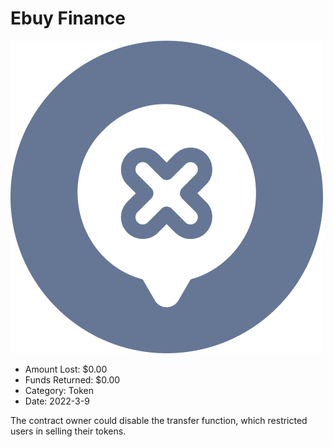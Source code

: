 # Ebuy Finance
![Ebuy Finance](/rektimages/Ebuy-Finance.png)
- Amount Lost: $0.00
- Funds Returned: $0.00
- Category: Token
- Date: 2022-3-9

The contract owner could disable the transfer function, which restricted users in selling their tokens.

  




